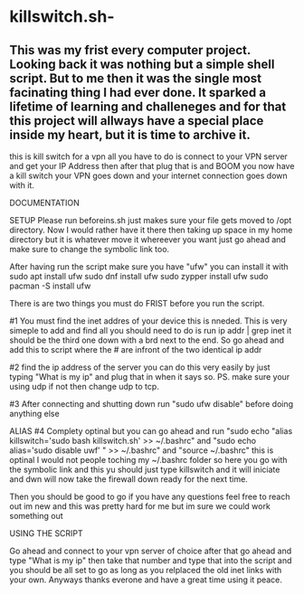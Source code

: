 # killswitch.sh-

## This was my frist every computer project. Looking back it was nothing but a simple shell script. But to me then it was the single most facinating thing I had ever done. It sparked a lifetime of learning and challeneges and for that this project will allways have a special place inside my heart, but it is time to archive it.
this is kill switch for a vpn all you have to do is connect to your VPN server and get your IP Address then after that plug that is and BOOM you now have a kill switch your VPN goes down and your internet connection goes down with it. 

DOCUMENTATION

SETUP
Please run beforeins.sh just makes sure your file gets moved to /opt directory. Now I would rather have it there then taking up space in my home directory but it is whatever move it whereever you want just go ahead and make sure to change the symbolic link too.

After having run the script make sure you have "ufw" you can install it with 
            sudo apt install ufw
            sudo dnf install ufw
            sudo zypper install ufw 
            sudo pacman -S install ufw 

There is are two things you must do FRIST before you run the script.

#1 You must find the inet addres of your device this is nneded. This is very simeple to add and find all you should need to do is run ip addr | grep inet  it should be the third one down with a brd next to the end. So go ahead and add this to script where the # are infront of the two identical ip addr 

#2 find the ip address of the server you can do this very easily by just typing "What is my ip" and plug that in when it says so. PS. make sure your using udp if not then change udp to tcp.

#3 After connecting and shutting down run "sudo ufw disable" before doing anything else

ALIAS 
#4 Complety optinal but you can go ahead and run "sudo echo "alias killswitch='sudo bash killswitch.sh' >> ~/.bashrc" and  "sudo echo alias='sudo disable uwf'  " >> ~/.bashrc" and "source ~/.bashrc" this is optinal I would not people toching my ~/.bashrc folder so here you go with the symbolic link and this yu should just type killswitch and it will iniciate and dwn will now take the firewall down ready for the next time.

Then you should be good to go if you have any questions feel free to reach out im new and this was pretty hard for me but im sure we could work something out

USING THE SCRIPT

Go ahead and connect to your vpn server of choice after that go ahead and type "What is my ip" then take that number and type that into the script and you should be all set to go as long as you relplaced the old inet links with your own. Anyways thanks everone and have a great time using it peace. 
